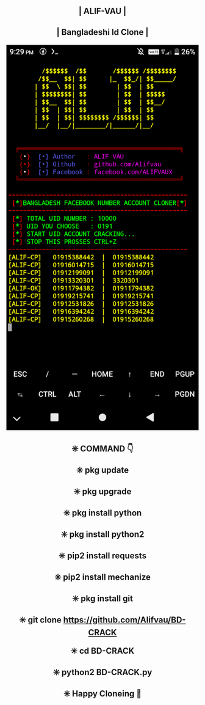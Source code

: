 <h2 align="center"> | ALIF-VAU |

<h2 align="center"> | Bangladeshi Id Clone |

</p>
 
 
 
![20200808_160757](https://github.com/Alifvau/BD-CRACK/blob/main/Screenshot_20220320-212929.png)


<h2 align="center"> ✳️ COMMAND 👇

✳️ pkg update

✳️ pkg upgrade

✳️ pkg install python

✳️ pkg install python2

✳️ pip2 install requests

✳️ pip2 install mechanize

✳️ pkg install git

✳️ git clone https://github.com/Alifvau/BD-CRACK

✳️ cd BD-CRACK

✳️ python2 BD-CRACK.py





✳️ Happy Cloneing 🤩


